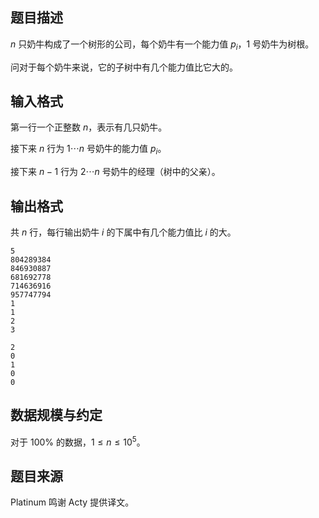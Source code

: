 ## 题目描述

$n$ 只奶牛构成了一个树形的公司，每个奶牛有一个能力值 $p_i$，$1$ 号奶牛为树根。

问对于每个奶牛来说，它的子树中有几个能力值比它大的。

## 输入格式

第一行一个正整数 $n$，表示有几只奶牛。

接下来 $n$ 行为 $1\cdots n$ 号奶牛的能力值 $p_i$。

接下来 $n-1$ 行为 $2\cdots n$ 号奶牛的经理（树中的父亲）。

## 输出格式

共 $n$ 行，每行输出奶牛 $i$ 的下属中有几个能力值比 $i$ 的大。

```input1
5
804289384
846930887
681692778
714636916
957747794
1
1
2
3
```

```output1
2
0
1
0
0
```

## 数据规模与约定

对于 $100\%$ 的数据，$1\le n\le 10^5$。

## 题目来源

Platinum 鸣谢 Acty 提供译文。